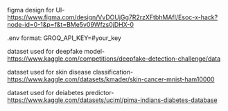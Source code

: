 figma design for UI- https://www.figma.com/design/VvDOUjGg7R2rzXFtbhMAfI/Esoc-x-hack?node-id=0-1&p=f&t=BMe5v09Wfzs0jDHX-0


.env format:
GROQ_API_KEY=#your_key

dataset used for deepfake model- https://www.kaggle.com/competitions/deepfake-detection-challenge/data

dataset used for skin disease classification- https://www.kaggle.com/datasets/kmader/skin-cancer-mnist-ham10000

dataset used for deiabetes predictor- https://www.kaggle.com/datasets/uciml/pima-indians-diabetes-database
